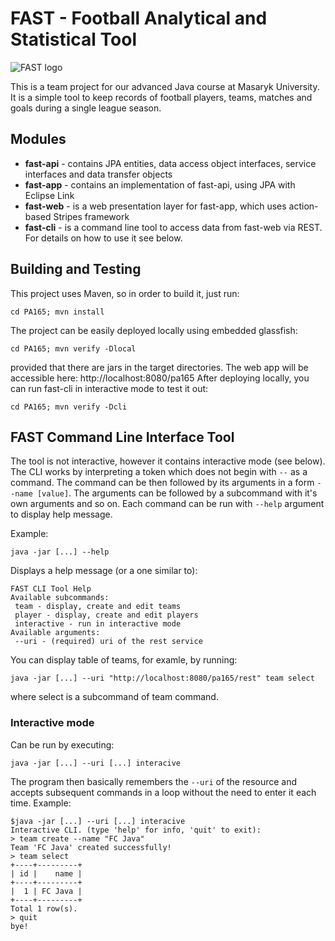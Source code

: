 # FAST - Football Analytical and Statistical Tool

![FAST logo](https://raw.github.com/jsenko/PA165/master/web/src/main/webapp/img/logo.jpg)

This is a team project for our advanced Java course at Masaryk University.
It is a simple tool to keep records of football players, teams, matches and goals during a single league season.

## Modules

* __fast-api__ - contains JPA entities, data access object interfaces, service interfaces and data transfer objects
* __fast-app__ - contains an implementation of fast-api, using JPA with Eclipse Link
* __fast-web__ - is a web presentation layer for fast-app, which uses action-based Stripes framework
* __fast-cli__ - is a command line tool to access data from fast-web via REST. For details on how to use it see below.

## Building and Testing

This project uses Maven, so in order to build it, just run:
```
cd PA165; mvn install
```
The project can be easily deployed locally using embedded glassfish:
```
cd PA165; mvn verify -Dlocal
```
provided that there are jars in the target directories.
The web app will be accessible here: http://localhost:8080/pa165
After deploying locally, you can run fast-cli in interactive mode to test it out:
```
cd PA165; mvn verify -Dcli
```

## FAST Command Line Interface Tool
The tool is not interactive, however it contains interactive mode (see below).
The CLI works by interpreting a token which does not begin with `--` as a command.
The command can be then followed by its arguments in a form `--name [value]`.
The arguments can be followed by a subcommand with it's own arguments and so on.
Each command can be run with `--help` argument to display help message.

Example:
```
java -jar [...] --help
```
Displays a help message (or a one similar to):
```
FAST CLI Tool Help
Available subcommands:
 team - display, create and edit teams
 player - display, create and edit players
 interactive - run in interactive mode
Available arguments:
 --uri - (required) uri of the rest service
```
You can display table of teams, for examle, by running:
```
java -jar [...] --uri "http://localhost:8080/pa165/rest" team select
```
where select is a subcommand of team command.

### Interactive mode
Can be run by executing:
```
java -jar [...] --uri [...] interacive
```
The program then basically remembers the `--uri` of the resource
and accepts subsequent commands in a loop without the need to enter it each time.
Example:
```
$java -jar [...] --uri [...] interacive
Interactive CLI. (type 'help' for info, 'quit' to exit):
> team create --name "FC Java"
Team 'FC Java' created successfully!
> team select
+----+---------+
| id |    name |
+----+---------+
|  1 | FC Java |
+----+---------+
Total 1 row(s).
> quit
bye!
```

